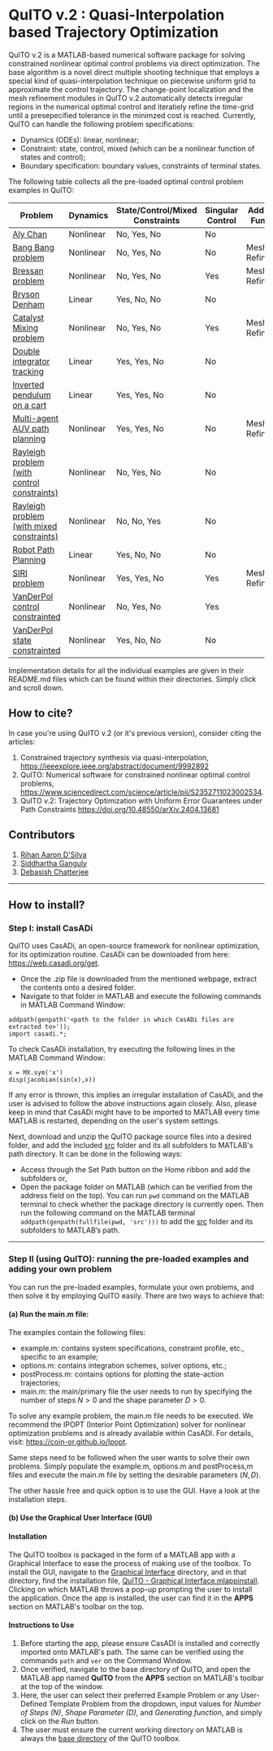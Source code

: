 # QuITO v.2 : Quasi-Interpolation based Trajectory Optimization 
 
QuITO v.2 is a MATLAB-based numerical software package for solving constrained nonlinear optimal control problems via direct optimization. The base algorithm is a novel direct multiple shooting technique that employs a special kind of quasi-interpolation technique on piecewise uniform grid to approximate the control trajectory. The change-point localization and the mesh refinement modules in QuITO v.2 automatically detects irregular regions in the numerical optimal control and iteratiely refine the time-grid until a presepecified tolerance in the minimzed cost is reached. Currently, QuITO can handle the following problem specifications: 

* Dynamics (ODEs): linear, nonlinear;
* Constraint: state, control, mixed (which can be a nonlinear function of states and control);
* Boundary specification: boundary values, constraints of terminal states.

The following table collects all the pre-loaded optimal control problem examples in QuITO:

| Problem | Dynamics | State/Control/Mixed Constraints | Singular Control | Additional Function |
| ------------- | ------------- | -------------------- | ---------------- | ------------------- |
| [Aly Chan](./examples/Aly%20Chan/)  | Nonlinear  |       No, Yes, No   | No | |
| [Bang Bang problem](./examples/Bang%20Bang%20problem)  | Nonlinear  |       No, Yes, No   | No | Mesh Refinement |
| [Bressan problem](./examples/Bressan%20problem)  | Nonlinear  |       No, Yes, No   | Yes | Mesh Refinement |
| [Bryson Denham](./examples/Bryson%20Denham/)  | Linear  |    Yes, No, No   | No | |
| [Catalyst Mixing problem](./examples/Catalyst%20mixing%20problem)  | Nonlinear  |       No, Yes, No   | Yes | Mesh Refinement |
| [Double integrator tracking](./examples/Double%20integrator%20tracking/)  | Linear  |    Yes, Yes, No  | No | |       
| [Inverted pendulum on a cart](./examples/Inverted%20pendulum%20on%20a%20cart/)  | Linear  | Yes, Yes, No  | No | |
| [Multi-agent AUV path planning](./examples/AUV%20path%20planning)  | Nonlinear  |       Yes, Yes, No   | No | Mesh Refinement |
| [Rayleigh problem (with control constraints)](./examples/Rayleigh%20problem%20(with%20control%20constraints)/)  | Nonlinear  | No, Yes, No  | No | |
| [Rayleigh problem (with mixed constraints)](./examples/Rayleigh%20problem%20(with%20mixed%20constraints)/)   | Nonlinear  | No, No, Yes | No | |
| [Robot Path Planning](./examples/Robot%20Path%20Planning/)  | Linear  | Yes, No, No  | No | |
| [SIRI problem](./examples/SIRI%20problem)  | Nonlinear  |       Yes, Yes, No   | Yes | Mesh Refinement |
| [VanDerPol control constrainted](./examples/VanDerPol%20control%20constrained/)  | Nonlinear  | No, Yes, No  | Yes | |
| [VanDerPol state constrainted](./examples/VanDerPol%20state%20constrained/)  | Nonlinear  | Yes, No, No  | No | |

Implementation details for all the individual examples are given in their README.md files which can be found within their directories. Simply click and scroll down.

## How to cite?
In case you're using QuITO v.2 (or it's previous version), consider citing the articles: 
1) Constrained trajectory synthesis via quasi-interpolation, https://ieeexplore.ieee.org/abstract/document/9992892
2) QuITO: Numerical software for constrained nonlinear optimal control problems, https://www.sciencedirect.com/science/article/pii/S2352711023002534.
3) QuITO v.2: Trajectory Optimization with Uniform Error Guarantees under Path Constraints https://doi.org/10.48550/arXiv.2404.13681

## Contributors

1) [Rihan Aaron D'Silva](https://sites.google.com/view/rihanaarondsilva)
2) [Siddhartha Ganguly](https://sites.google.com/view/siddhartha-ganguly)
3) [Debasish Chatterjee](https://www.sc.iitb.ac.in/~chatterjee/master/homepage/index.html)

---

## How to install?

### Step I: install CasADi
QuITO uses CasADi, an open-source framework for nonlinear optimization, for its optimization routine. CasADi can be downloaded from here: https://web.casadi.org/get. 
- Once the .zip file is downloaded from the mentioned webpage, extract the contents onto a desired folder.  
- Navigate to that folder in MATLAB and execute the following commands in MATLAB Command Window:
```
addpath(genpath('<path to the folder in which CasADi files are extracted to>'));
import casadi.*;
``` 

To check CasADi installation, try executing the following lines in the MATLAB Command Window:
```
x = MX.sym('x')
disp(jacobian(sin(x),x))
```
If any error is thrown, this implies an irregular installation of CasADi, and the user is advised to follow the above instructions again closely. Also, please keep in mind that CasADi might have to be imported to MATLAB every time MATLAB is restarted, depending on the user's system settings.


Next, download and unzip the QuITO package source files into a  desired folder, and add the included [src](./src/) folder and its all subfolders to MATLAB's path directory. It can be done in the following ways:
- Access through the Set Path button on the Home ribbon and add the subfolders or,
- Open the package folder on MATLAB (which can be verified from the address field on the top). You can run `pwd` command on the MATLAB terminal to check whether the package directory is currently open. Then run the following command on the MATLAB terminal `addpath(genpath(fullfile(pwd, 'src')))` to add the [src](./src) folder and its subfolders to MATLAB’s path.

---

### Step II (using QuITO): running the pre-loaded examples and adding your own problem

You can run the pre-loaded examples, formulate your own problems, and then solve it by employing QuITO easily. There are two ways to achieve that: 

#### (a) Run the main.m file: 

The examples contain the following files: <br>

* example.m: contains system specifications, constraint profile, etc., specific to an example;
* options.m: contains integration schemes, solver options, etc.;
* postProcess.m: contains options for plotting the state-action trajectories;
* main.m: the main/primary file the user needs to run by specifying the number of steps $N>0$ and the shape parameter $D>0$.

To solve any example problem, the main.m file needs to be executed. We recommend the IPOPT (Interior Point Optimization) solver for nonlinear optimization problems and is already available within CasADI. For details, visit: https://coin-or.github.io/Ipopt.

Same steps need to be followed when the user wants to solve their own problems. Simply populate the example.m, options.m and postProcess,m files and execute the main.m file by setting the desirable parameters $(N,D)$. 

The other hassle free and quick option is to use the GUI. Have a look at the installation steps. 


#### (b) Use the Graphical User Interface (GUI)

#### Installation
The QuITO toolbox is packaged in the form of a MATLAB app with a Graphical Interface to ease the process of making use of the toolbox. To install the GUI, navigate to the [Graphical Interface](./Graphical%20Interface/) directory, and in that directory, find the installation file, [QuITO - Graphical Interface.mlappinstall](./Graphical%20Interface/QuITO%20-%20Graphical%20Interface.mlappinstall). Clicking on which MATLAB throws a pop-up prompting the user to install the application. Once the app is installed, the user can find it in the **APPS** section on MATLAB's toolbar on the top. 

#### Instructions to Use
1) Before starting the app, please ensure CasADI is installed and correctly imported onto MATLAB's path. The same can be verified using the commands `path` and `ver` on the Command Window.
2) Once verified, navigate to the base directory of QuITO, and open the MATLAB app named **QuITO** from the **APPS** section on MATLAB's toolbar at the top of the window.
3) Here, the user can select their preferred Example Problem or any User-Defined Template Problem from the dropdown, input values for _Number of Steps (N)_, _Shape Parameter (D)_, and _Generating function_, and simply click on the _Run_ button.
4) The user must ensure the current working directory on MATLAB is always the [base directory](./) of the QuITO toolbox.
